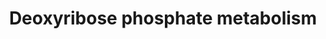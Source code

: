 ---
annotations:
- type: Pathway Ontology
  value: deoxyribonucleotide metabolic pathway
authors:
- J.Heckman
- MaintBot
- Egonw
- Susan
- IreneHemel
- L Dupuis
description: ''
last-edited: 2020-03-16
organisms:
- Saccharomyces cerevisiae
redirect_from:
- /index.php/Pathway:WP228
- /instance/WP228
schema-jsonld:
- '@context': https://schema.org/
  '@id': https://wikipathways.github.io/pathways/WP228.html
  '@type': Dataset
  creator:
    '@type': Organization
    name: WikiPathways
  description: ''
  keywords:
  - uridine
  - deoxyuridine
  - CDD1
  - phosphate
  - ribose-1-phosphate
  - ribose-5-phosphate
  - acetaldehyde
  - sedoheptulose-7-phosphate
  - deoxyribose-5-phosphate
  - uracil
  - deoxy-ribose-1-phosphate
  - thymidine
  - xylulose-5-phosphate
  - cytidine
  - deoxycytidine
  - TKL1
  - glyceraldehyde-3-phosphate
  - TKL2
  - thymine
  license: CC0
  name: Deoxyribose phosphate metabolism
seo: CreativeWork
title: Deoxyribose phosphate metabolism
wpid: WP228
---